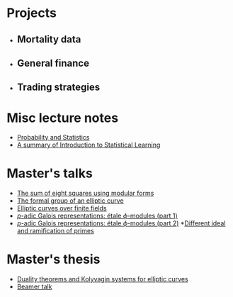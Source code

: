 # Projects
* ## Mortality data
* ## General finance
* ## Trading strategies

# Misc lecture notes
* [Probability and Statistics](https://github.com/markmrs/markmrs.github.io/blob/main/Notes/prob.pdf)
* [A summary of Introduction to Statistical Learning](https://github.com/markmrs/markmrs.github.io/blob/main/Notes/data.pdf)

# Master's talks
* [The sum of eight squares using modular forms](https://github.com/markmrs/markmrs.github.io/blob/main/Masters/eightsquares.pdf)
* [The formal group of an elliptic curve](https://github.com/markmrs/markmrs.github.io/blob/main/Masters/formal_groups.pdf)
* [Elliptic curves over finite fields](https://github.com/markmrs/markmrs.github.io/blob/main/Masters/finite_elliptic_curves.pdf)
* [$p$-adic Galois representations: étale $\phi$-modules (part 1)](https://github.com/markmrs/markmrs.github.io/blob/main/Masters/etale_phi_modules.pdf)
* [$p$-adic Galois representations: étale $\phi$-modules (part 2)](https://github.com/markmrs/markmrs.github.io/blob/main/Masters/etale_phi_modules2.pdf)
*[Different ideal and ramification of primes](https://github.com/markmrs/markmrs.github.io/blob/main/Masters/Different.pdf)

# Master's thesis
* [Duality theorems and Kolyvagin systems for elliptic curves](https://github.com/markmrs/markmrs.github.io/blob/main/Masters/masterthesis.pdf)
* [Beamer talk](https://github.com/markmrs/markmrs.github.io/blob/main/Masters/beamerthesis.pdf)
